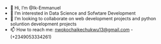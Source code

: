 - 👋 Hi, I’m @Ik-Emmanuel
- 👀 I’m interested in Data Science and Sofwtare Development 
- 💞️ I’m looking to collaborate on web development projects and python soluntion development projects 
- 📫 How to reach me: nwokochaikechukwu13@gmail.com - (+2349053334261)

